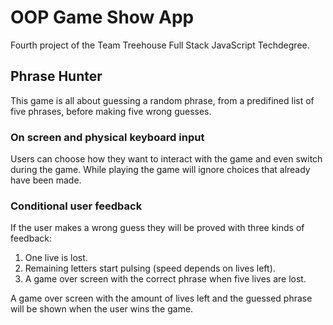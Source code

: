 # OOP Game Show App

Fourth project of the Team Treehouse Full Stack JavaScript Techdegree.

## Phrase Hunter

This game is all about guessing a random phrase, from a predifined list of five phrases, before making five wrong guesses.

### On screen and physical keyboard input

Users can choose how they want to interact with the game and even switch during the game. While playing the game will ignore choices that already have been made.

### Conditional user feedback

If the user makes a wrong guess they will be proved with three kinds of feedback:

1. One live is lost.
2. Remaining letters start pulsing (speed depends on lives left).
3. A game over screen with the correct phrase when five lives are lost.

A game over screen with the amount of lives left and the guessed phrase will be shown when the user wins the game.
